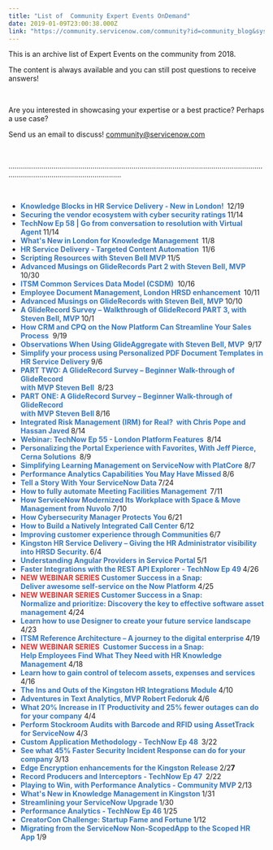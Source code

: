 ```yaml
---
title: "List of  Community Expert Events OnDemand"
date: 2019-01-09T23:00:38.000Z
link: "https://community.servicenow.com/community?id=community_blog&sys_id=82dbe81fdbf6ef80107d5583ca9619df"
---
```

<p>This is an archive list of Expert Events on the community from 2018.</p>
<p>The content is always available and you can still post questions to receive answers!</p>
<p> </p>
<p>Are you interested in showcasing your expertise or a best practice? Perhaps a use case?</p>
<p>Send us an email to discuss! <a title="mmunity&#64;servicenow.com" href="mailto:community&#64;servicenow.com" rel="nofollow">community&#64;servicenow.com</a></p>
<p> </p>
<p>...................................................................................................................................................................................</p>
<p> </p>
<ul><li><strong><a style="box-sizing: border-box; background-color: transparent; color: #3778c7; text-decoration-line: none; margin: 0px; padding: 0px; border: 0px none; font-weight: inherit; font-style: inherit; font-family: inherit; vertical-align: baseline;" title="Knowledge Blocks in HR Service Delivery - New in Kingston!" href="community?id&#61;community_question&amp;sys_id&#61;b7817db1db4eaf802737e15b8a96198e" rel="nofollow">Knowledge Blocks in HR Service Delivery - New in London!  </a></strong>12/19</li><li><a style="box-sizing: border-box; background-color: transparent; color: #3778c7; text-decoration-line: none;" title="Securing the vendor ecosystem with cyber security ratings" href="community?id&#61;community_question&amp;sys_id&#61;d5092a5edb6deb405d782183ca9619ab" rel="nofollow"><strong>Securing the vendor ecosystem with cyber security ratings </strong></a> 11/14</li><li><strong><a style="box-sizing: border-box; background-color: transparent; color: #3778c7; text-decoration-line: none; margin: 0px; padding: 0px; border: 0px none; font-weight: inherit; font-style: inherit; font-family: inherit; vertical-align: baseline;" title="TechNow Ep 58 | Go from conversation to resolution with Virtual Agent" href="community?id&#61;community_Blog&amp;sys_id&#61;f3c01866dbdd63807d3e02d5ca961912" rel="nofollow">TechNow Ep 58 | Go from conversation to resolution with Virtual Agent </a></strong>11/14</li><li><strong><a style="box-sizing: border-box; background-color: transparent; color: #3778c7; text-decoration-line: none; margin: 0px; padding: 0px; border: 0px none; font-weight: inherit; font-style: inherit; font-family: inherit; vertical-align: baseline;" title="What&#39;s New in London for Knowledge Management" href="community?id&#61;community_question&amp;sys_id&#61;947030aadb156780d6a102d5ca9619d5" rel="nofollow">What&#39;s New in London for Knowledge Management  </a></strong>11/8</li><li><strong><a style="box-sizing: border-box; background-color: transparent; color: #3778c7; text-decoration-line: none; margin: 0px; padding: 0px; border: 0px none; font-weight: inherit; font-style: inherit; font-family: inherit; vertical-align: baseline;" title="HR Service Delivery - Targeted Content Automation" href="community?id&#61;community_question&amp;sys_id&#61;2d3e3690dbe1a344afc902d5ca9619a4" rel="nofollow">HR Service Delivery - Targeted Content Automation</a>  </strong>11/6<strong><br /></strong></li><li><strong><a style="box-sizing: border-box; background-color: transparent; color: #3778c7; text-decoration-line: none; margin: 0px; padding: 0px; border: 0px none; font-weight: inherit; font-style: inherit; font-family: inherit; vertical-align: baseline;" title="Advanced Musings on GlideRecords Part 2 with Steven Bell, MVP" href="community?id&#61;community_question&amp;sys_id&#61;1695bbffdb4da340e0e80b55ca96192f" rel="nofollow">Scripting Resources with Steven Bell MVP</a> </strong>11/5</li><li><strong><a style="box-sizing: border-box; background-color: transparent; color: #3778c7; text-decoration-line: none; margin: 0px; padding: 0px; border: 0px none; font-weight: inherit; font-style: inherit; font-family: inherit; vertical-align: baseline;" title="Advanced Musings on GlideRecords Part 2 with Steven Bell, MVP" href="community?id&#61;community_question&amp;sys_id&#61;b8732aaedb4d27848e7c2926ca96190d" rel="nofollow">Advanced Musings on GlideRecords Part 2 with Steven Bell, MVP</a></strong>   10/30</li><li><a style="box-sizing: border-box; background-color: transparent; color: #3778c7; text-decoration-line: none; margin: 0px; padding: 0px; border: 0px none; font-weight: inherit; font-style: inherit; font-family: inherit; vertical-align: baseline;" title="Employee Document Management, London HRSD enhancement " href="community?id&#61;community_question&amp;sys_id&#61;67025d4adbc1e748feb1a851ca9619ff" rel="nofollow"><strong>ITSM Common Services Data Model (CSDM)</strong>  </a>10/16<strong><br /> </strong></li><li><strong><a style="box-sizing: border-box; background-color: transparent; color: #3778c7; text-decoration-line: none; margin: 0px; padding: 0px; border: 0px none; font-weight: inherit; font-style: inherit; font-family: inherit; vertical-align: baseline;" title="Employee Document Management, London HRSD enhancement " href="community?id&#61;community_question&amp;sys_id&#61;f9d096bcdbb4af048e7c2926ca9619a0" rel="nofollow">Employee Document Management, London HRSD enhancement</a>  </strong>10/11<strong><br /></strong></li><li><strong style="box-sizing: border-box; margin: 0px; padding: 0px; border: 0px; font-style: inherit; font-family: inherit; vertical-align: baseline;"><a style="box-sizing: border-box; background-color: transparent; color: #3778c7; text-decoration-line: none; margin: 0px; padding: 0px; border: 0px; font-weight: inherit; font-style: inherit; font-family: inherit; vertical-align: baseline;" title="Advanced Musings on GlideRecords with Steven Bell, MVP MVP" href="community?id&#61;community_question&amp;sys_id&#61;abf50065db7c2bc0feb1a851ca961937" rel="nofollow">Advanced Musings on GlideRecords with Steven Bell, MVP </a></strong>10/10</li><li><strong style="box-sizing: border-box; margin: 0px; padding: 0px; border: 0px; font-style: inherit; font-family: inherit; vertical-align: baseline;"><a style="box-sizing: border-box; background-color: transparent; color: #3778c7; text-decoration-line: none; margin: 0px; padding: 0px; border: 0px; font-weight: inherit; font-style: inherit; font-family: inherit; vertical-align: baseline;" title="A GlideRecord Survey Walkthrough of GlideRecord PART 3, with Steven Bell, MVP" href="community?id&#61;community_question&amp;sys_id&#61;1b554085dbaca744200f0b55ca96190e" rel="nofollow">A GlideRecord Survey – Walkthrough of GlideRecord PART 3, with Steven Bell, MVP </a></strong>10/1</li><li><strong style="box-sizing: border-box; margin: 0px; padding: 0px; border: 0px; font-style: inherit; font-family: inherit; vertical-align: baseline;"><a style="box-sizing: border-box; background-color: transparent; color: #3778c7; text-decoration-line: none; margin: 0px; padding: 0px; border: 0px; font-weight: inherit; font-style: inherit; font-family: inherit; vertical-align: baseline;" title="IObservations When Using GlideAggregate with Steven Bell, MVP" href="community?id&#61;community_question&amp;sys_id&#61;206ba9cfdbd463c867a72926ca9619dc" rel="nofollow">How CRM and CPQ on the Now Platform Can Streamline Your Sales Process</a></strong>  9/19</li><li><strong style="box-sizing: border-box; margin: 0px; padding: 0px; border: 0px; font-style: inherit; font-family: inherit; vertical-align: baseline;"><a style="box-sizing: border-box; background-color: transparent; color: #3778c7; text-decoration-line: none; margin: 0px; padding: 0px; border: 0px; font-weight: inherit; font-style: inherit; font-family: inherit; vertical-align: baseline;" title="IObservations When Using GlideAggregate with Steven Bell, MVP" href="community?id&#61;community_question&amp;sys_id&#61;fa575ef2db8063808e7c2926ca9619d9" rel="nofollow">Observations When Using GlideAggregate with Steven Bell, MVP  </a></strong>9/17</li><li><strong style="box-sizing: border-box; margin: 0px; padding: 0px; border: 0px; font-style: inherit; font-family: inherit; vertical-align: baseline;"><a style="box-sizing: border-box; background-color: transparent; color: #3778c7; text-decoration-line: none; margin: 0px; padding: 0px; border: 0px; font-weight: inherit; font-style: inherit; font-family: inherit; vertical-align: baseline;" title="IObservations When Using GlideAggregate with Steven Bell, MVP" href="community?id&#61;community_question&amp;sys_id&#61;7a7bc574db9ce7048e7c2926ca96197a" rel="nofollow">Simplify your process using Personalized PDF Document Templates in HR Service Delivery</a> </strong>9/6</li><li><strong style="box-sizing: border-box; margin: 0px; padding: 0px; border: 0px; font-style: inherit; font-family: inherit; vertical-align: baseline;"><a style="box-sizing: border-box; background-color: transparent; color: #3778c7; text-decoration-line: none; margin: 0px; padding: 0px; border: 0px; font-weight: inherit; font-style: inherit; font-family: inherit; vertical-align: baseline;" href="community?id&#61;community_question&amp;sys_id&#61;64b47facdb0ca380a8562926ca9619b1" rel="nofollow">PART TWO: A GlideRecord Survey – Beginner Walk-through of GlideRecord <br />with MVP Steven Bell </a></strong> 8/23</li><li><strong style="box-sizing: border-box; margin: 0px; padding: 0px; border: 0px; font-style: inherit; font-family: inherit; vertical-align: baseline;"><a style="box-sizing: border-box; background-color: transparent; color: #3778c7; text-decoration-line: none; margin: 0px; padding: 0px; border: 0px; font-weight: inherit; font-style: inherit; font-family: inherit; vertical-align: baseline;" title="Webinar: TechNow Ep 55 - London Platform Features" href="community?id&#61;community_question&amp;sys_id&#61;5daf462fdb779f00fece0b55ca9619af" rel="nofollow">PART ONE: A GlideRecord Survey – Beginner Walk-through of GlideRecord <br />with MVP Steven Bell </a></strong>8/16</li><li><strong style="box-sizing: border-box; margin: 0px; padding: 0px; border: 0px; font-style: inherit; font-family: inherit; vertical-align: baseline;"><a style="box-sizing: border-box; background-color: transparent; color: #3778c7; text-decoration-line: none; margin: 0px; padding: 0px; border: 0px; font-weight: inherit; font-style: inherit; font-family: inherit; vertical-align: baseline;" title="Integrated Risk Management (IRM) for Real?with Chris Pope and Hassan Javed" href="community?id&#61;community_question&amp;sys_id&#61;3dacd1cadb73178067a72926ca9619b6" rel="nofollow">Integrated Risk Management (IRM) for Real?  with Chris Pope and Hassan Javed</a> </strong>8/14</li><li><strong style="box-sizing: border-box; margin: 0px; padding: 0px; border: 0px; font-style: inherit; font-family: inherit; vertical-align: baseline;"><a style="box-sizing: border-box; background-color: transparent; color: #3778c7; text-decoration-line: none; margin: 0px; padding: 0px; border: 0px; font-weight: inherit; font-style: inherit; font-family: inherit; vertical-align: baseline;" title="Webinar: TechNow Ep 55 - London Platform Features" href="community?id&#61;community_blog&amp;sys_id&#61;8d632c6fdb6f1f84b2102926ca96195c" rel="nofollow">Webinar: TechNow Ep 55 - London Platform Features</a>  </strong>8/14</li><li><strong style="box-sizing: border-box; margin: 0px; padding: 0px; border: 0px; font-style: inherit; font-family: inherit; vertical-align: baseline;"><a style="box-sizing: border-box; background-color: transparent; color: #3778c7; text-decoration-line: none; margin: 0px; padding: 0px; border: 0px; font-weight: inherit; font-style: inherit; font-family: inherit; vertical-align: baseline;" href="community?id&#61;community_question&amp;sys_id&#61;0b6f366bdb57d7808e7c2926ca96193b" rel="nofollow">Personalizing the Portal Experience with Favorites, With Jeff Pierce, Cerna Solutions </a></strong> 8/9</li><li><strong style="box-sizing: border-box; margin: 0px; padding: 0px; border: 0px; font-style: inherit; font-family: inherit; vertical-align: baseline;"><a style="box-sizing: border-box; background-color: transparent; color: #3778c7; text-decoration-line: none; margin: 0px; padding: 0px; border: 0px; font-weight: inherit; font-style: inherit; font-family: inherit; vertical-align: baseline;" href="community?id&#61;community_question&amp;sys_id&#61;0255e09ddbef5b0454250b55ca961961" rel="nofollow">Simplifying Learning Management on ServiceNow with PlatCore</a></strong> 8/7</li><li><strong style="box-sizing: border-box; margin: 0px; padding: 0px; border: 0px; font-style: inherit; font-family: inherit; vertical-align: baseline;"><a style="box-sizing: border-box; background-color: transparent; color: #3778c7; text-decoration-line: none; margin: 0px; padding: 0px; border: 0px; font-weight: inherit; font-style: inherit; font-family: inherit; vertical-align: baseline;" href="community?id&#61;community_question&amp;sys_id&#61;bdc6f27ddbab5f84a39a0b55ca9619bd" rel="nofollow">Performance Analytics Capabilities You May Have Missed </a></strong>8/6</li><li><strong style="box-sizing: border-box; margin: 0px; padding: 0px; border: 0px; font-style: inherit; font-family: inherit; vertical-align: baseline;"><a style="box-sizing: border-box; background-color: transparent; color: #3778c7; text-decoration-line: none; margin: 0px; padding: 0px; border: 0px; font-weight: inherit; font-style: inherit; font-family: inherit; vertical-align: baseline;" href="community?id&#61;community_question&amp;sys_id&#61;91b942b4db875b44fff8a345ca961911" rel="nofollow">Tell a Story With Your ServiceNow Data</a> </strong>7/24</li><li><strong style="box-sizing: border-box; margin: 0px; padding: 0px; border: 0px; font-style: inherit; font-family: inherit; vertical-align: baseline;"><a style="box-sizing: border-box; background-color: transparent; color: #3778c7; text-decoration-line: none; margin: 0px; padding: 0px; border: 0px; font-weight: inherit; font-style: inherit; font-family: inherit; vertical-align: baseline;" href="community?id&#61;community_question&amp;sys_id&#61;66a35bc4db471f041cd8a345ca9619a4" rel="nofollow">How to fully automate Meeting Facilities Management  </a></strong>7/11</li><li><strong style="box-sizing: border-box; margin: 0px; padding: 0px; border: 0px; font-style: inherit; font-family: inherit; vertical-align: baseline;"><strong><a style="box-sizing: border-box; background-color: transparent; color: #3778c7; text-decoration-line: none; margin: 0px; padding: 0px; border: 0px; font-weight: inherit; font-style: inherit; font-family: inherit; vertical-align: baseline;" href="community?id&#61;community_question&amp;sys_id&#61;0fdaecb5dbe6d380feb1a851ca961991" rel="nofollow">How ServiceNow Modernized Its Workplace with Space &amp; Move Management from Nuvolo</a></strong></strong> 7/10</li><li><strong style="box-sizing: border-box; margin: 0px; padding: 0px; border: 0px; font-style: inherit; font-family: inherit; vertical-align: baseline;"><a style="box-sizing: border-box; background-color: transparent; color: #3778c7; text-decoration-line: none; margin: 0px; padding: 0px; border: 0px; font-weight: inherit; font-style: inherit; font-family: inherit; vertical-align: baseline;" href="community?id&#61;community_question&amp;sys_id&#61;4e7a08b1db269380feb1a851ca96190c" rel="nofollow">How Cybersecurity Manager Protects You </a></strong> 6/21</li><li><strong style="box-sizing: border-box; margin: 0px; padding: 0px; border: 0px; font-style: inherit; font-family: inherit; vertical-align: baseline;"><a style="box-sizing: border-box; background-color: transparent; color: #3778c7; text-decoration-line: none; margin: 0px; padding: 0px; border: 0px; font-weight: inherit; font-style: inherit; font-family: inherit; vertical-align: baseline;" href="community?id&#61;community_question&amp;sys_id&#61;b10dc71adb021fc0b61ff3231f9619fc" rel="nofollow">How to Build a Natively Integrated Call Center</a></strong> 6/12</li><li><strong style="box-sizing: border-box; margin: 0px; padding: 0px; border: 0px; font-style: inherit; font-family: inherit; vertical-align: baseline;"><a style="box-sizing: border-box; background-color: transparent; color: #3778c7; text-decoration-line: none; margin: 0px; padding: 0px; border: 0px; font-weight: inherit; font-style: inherit; font-family: inherit; vertical-align: baseline;" href="community?id&#61;community_question&amp;sys_id&#61;7be3f590dbda5f007b337a9e0f961939" rel="nofollow">Improving customer experience through Communities </a></strong> 6/7</li><li><strong style="box-sizing: border-box; margin: 0px; padding: 0px; border: 0px; font-style: inherit; font-family: inherit; vertical-align: baseline;"><a style="box-sizing: border-box; background-color: transparent; color: #3778c7; text-decoration-line: none; margin: 0px; padding: 0px; border: 0px; font-weight: inherit; font-style: inherit; font-family: inherit; vertical-align: baseline;" href="community?id&#61;community_question&amp;sys_id&#61;cbd8b9badbb9570058dcf4621f961982" rel="nofollow">Kingston HR Service Delivery – Giving the HR Administrator visibility into HRSD Security. </a></strong> 6/4</li><li><strong style="box-sizing: border-box; margin: 0px; padding: 0px; border: 0px; font-style: inherit; font-family: inherit; vertical-align: baseline;"><a style="box-sizing: border-box; background-color: transparent; color: #3778c7; text-decoration-line: none; margin: 0px; padding: 0px; border: 0px; font-weight: inherit; font-style: inherit; font-family: inherit; vertical-align: baseline;" href="community?id&#61;community_question&amp;sys_id&#61;e052101ddb1d1f083882fb651f9619a9" rel="nofollow">Understanding Angular Providers in Service Portal</a> </strong>5/1</li><li><strong style="box-sizing: border-box; margin: 0px; padding: 0px; border: 0px; font-style: inherit; font-family: inherit; vertical-align: baseline;"><a style="box-sizing: border-box; background-color: transparent; color: #3778c7; text-decoration-line: none; margin: 0px; padding: 0px; border: 0px; font-weight: inherit; font-style: inherit; font-family: inherit; vertical-align: baseline;" href="community?id&#61;community_question&amp;sys_id&#61;d0da8a3ddb7597004837f3231f96196a" rel="nofollow">Faster Integrations with the REST API Explorer - TechNow Ep 49 </a></strong>4/26</li><li><strong style="box-sizing: border-box; margin: 0px; padding: 0px; border: 0px; font-style: inherit; font-family: inherit; vertical-align: baseline;"><a style="box-sizing: border-box; background-color: transparent; color: #3778c7; text-decoration-line: none; margin: 0px; padding: 0px; border: 0px; font-weight: inherit; font-style: inherit; font-family: inherit; vertical-align: baseline;" href="community?id&#61;community_event&amp;sys_id&#61;02dbf8addb19d3483882fb651f961929" rel="nofollow"><span style="color: #dc3938;">NEW WEBINAR SERIES </span></a><a style="box-sizing: border-box; background-color: transparent; color: #3778c7; text-decoration-line: none; margin: 0px; padding: 0px; border: 0px; font-weight: inherit; font-style: inherit; font-family: inherit; vertical-align: baseline;" title="ServiceNow Success in a Snap:Deliver awesome self-service on the Now Platform" href="community?id&#61;community_event&amp;sys_id&#61;02dbf8addb19d3483882fb651f961929" rel="nofollow">Customer Success in a Snap:<br /> Deliver awesome self-service on the Now Platform</a></strong> 4/25</li><li><strong style="box-sizing: border-box; margin: 0px; padding: 0px; border: 0px; font-style: inherit; font-family: inherit; vertical-align: baseline;"><a style="box-sizing: border-box; background-color: transparent; color: #3778c7; text-decoration-line: none; margin: 0px; padding: 0px; border: 0px; font-weight: inherit; font-style: inherit; font-family: inherit; vertical-align: baseline;" href="community?id&#61;community_event&amp;sys_id&#61;02dbf8addb19d3483882fb651f961929" rel="nofollow"><span style="color: #dc3938;">NEW WEBINAR SERIES</span></a> <a style="box-sizing: border-box; background-color: transparent; color: #3778c7; text-decoration-line: none; margin: 0px; padding: 0px; border: 0px; font-weight: inherit; font-style: inherit; font-family: inherit; vertical-align: baseline;" title="ServiceNow Success in a Snap:Normalize and prioritize: Discovery the key to effective software asset management" href="community?id&#61;community_event&amp;sys_id&#61;ea8764addb9d93483882fb651f961989" rel="nofollow">Customer Success in a Snap: <br /> Normalize and prioritize: Discovery the key to effective software asset management</a></strong> 4/24</li><li><strong style="box-sizing: border-box; margin: 0px; padding: 0px; border: 0px; font-style: inherit; font-family: inherit; vertical-align: baseline;"><a style="box-sizing: border-box; background-color: transparent; color: #3778c7; text-decoration-line: none; margin: 0px; padding: 0px; border: 0px; font-weight: inherit; font-style: inherit; font-family: inherit; vertical-align: baseline;" href="community?id&#61;community_question&amp;sys_id&#61;0f62bdb9dbdd5b483882fb651f9619df" rel="nofollow">Learn how to use Designer to create your future service landscape </a></strong>4/23</li><li><strong style="box-sizing: border-box; margin: 0px; padding: 0px; border: 0px; font-style: inherit; font-family: inherit; vertical-align: baseline;"><a style="box-sizing: border-box; background-color: transparent; color: #3778c7; text-decoration-line: none; margin: 0px; padding: 0px; border: 0px; font-weight: inherit; font-style: inherit; font-family: inherit; vertical-align: baseline;" href="community?id&#61;community_question&amp;sys_id&#61;dd383226dbc917847b337a9e0f961914" rel="nofollow">ITSM Reference Architecture – A journey to the digital enterprise </a></strong> 4/19</li><li><strong style="box-sizing: border-box; margin: 0px; padding: 0px; border: 0px; font-style: inherit; font-family: inherit; vertical-align: baseline;"><span style="color: #dc3938;">NEW WEBINAR SERIES</span>  <a style="box-sizing: border-box; background-color: transparent; color: #3778c7; text-decoration-line: none; margin: 0px; padding: 0px; border: 0px; font-weight: inherit; font-style: inherit; font-family: inherit; vertical-align: baseline;" title="ServiceNow Success in a Snap:Help Employees Find What They Need with HR Knowledge Management" href="community?id&#61;community_event&amp;sys_id&#61;e3316c29dbd993483882fb651f96194c" rel="nofollow">Customer Success in a Snap:<br /> Help Employees Find What They Need with HR Knowledge Management</a></strong> 4/18</li><li><strong style="box-sizing: border-box; margin: 0px; padding: 0px; border: 0px; font-style: inherit; font-family: inherit; vertical-align: baseline;"><strong><a style="box-sizing: border-box; background-color: transparent; color: #3778c7; text-decoration-line: none; margin: 0px; padding: 0px; border: 0px; font-weight: inherit; font-style: inherit; font-family: inherit; vertical-align: baseline;" href="community?id&#61;community_question&amp;sys_id&#61;4489557cdb1d17484e1df4621f961916" rel="nofollow">Learn how to gain control of telecom assets, expenses and services </a></strong></strong> 4/16</li><li><strong style="box-sizing: border-box; margin: 0px; padding: 0px; border: 0px; font-style: inherit; font-family: inherit; vertical-align: baseline;"><a style="box-sizing: border-box; background-color: transparent; color: #3778c7; text-decoration-line: none; margin: 0px; padding: 0px; border: 0px; font-weight: inherit; font-style: inherit; font-family: inherit; vertical-align: baseline;" href="community?id&#61;community_question&amp;sys_id&#61;903f7558dba81780fc5b7a9e0f961929" rel="nofollow">The Ins and Outs of the Kingston HR Integrations Module </a></strong>4/10</li><li><strong style="box-sizing: border-box; margin: 0px; padding: 0px; border: 0px; font-style: inherit; font-family: inherit; vertical-align: baseline;"><a style="box-sizing: border-box; background-color: transparent; color: #3778c7; text-decoration-line: none; margin: 0px; padding: 0px; border: 0px; font-weight: inherit; font-style: inherit; font-family: inherit; vertical-align: baseline;" href="community?id&#61;community_question&amp;sys_id&#61;c728470adbf853403882fb651f9619c8" rel="nofollow">Adventures in Text Analytics, MVP Robert Fedoruk </a></strong> 4/6</li><li><strong style="box-sizing: border-box; margin: 0px; padding: 0px; border: 0px; font-style: inherit; font-family: inherit; vertical-align: baseline;"><a style="box-sizing: border-box; background-color: transparent; color: #3778c7; text-decoration-line: none; margin: 0px; padding: 0px; border: 0px; font-weight: inherit; font-style: inherit; font-family: inherit; vertical-align: baseline;" title="Custom Application Methodology - TechNow Ep 48" href="community?id&#61;community_question&amp;sys_id&#61;b971c5e1db6853804fc2f4621f961946&amp;view_source&#61;searchResult" rel="nofollow">What 20% Increase in IT Productivity and 25% fewer outages can do for your company</a></strong> 4/4</li><li><strong style="box-sizing: border-box; margin: 0px; padding: 0px; border: 0px; font-style: inherit; font-family: inherit; vertical-align: baseline;"><a style="box-sizing: border-box; background-color: transparent; color: #3778c7; text-decoration-line: none; margin: 0px; padding: 0px; border: 0px; font-weight: inherit; font-style: inherit; font-family: inherit; vertical-align: baseline;" href="community?id&#61;community_question&amp;sys_id&#61;c2a0521cdb891bc02d1efb651f961952" rel="nofollow">Perform Stockroom Audits with Barcode and RFID using AssetTrack for ServiceNow </a></strong>4/3</li><li><strong style="box-sizing: border-box; margin: 0px; padding: 0px; border: 0px; font-style: inherit; font-family: inherit; vertical-align: baseline;"><a style="box-sizing: border-box; background-color: transparent; color: #3778c7; text-decoration-line: none; margin: 0px; padding: 0px; border: 0px; font-weight: inherit; font-style: inherit; font-family: inherit; vertical-align: baseline;" title="Custom Application Methodology - TechNow Ep 48" href="community?id&#61;community_question&amp;sys_id&#61;b971c5e1db6853804fc2f4621f961946&amp;view_source&#61;searchResult" rel="nofollow">Custom Application Methodology - TechNow Ep 48</a>  </strong>3/22</li><li><strong style="box-sizing: border-box; margin: 0px; padding: 0px; border: 0px; font-style: inherit; font-family: inherit; vertical-align: baseline;"><a style="box-sizing: border-box; background-color: transparent; color: #3778c7; text-decoration-line: none; margin: 0px; padding: 0px; border: 0px; font-weight: inherit; font-style: inherit; font-family: inherit; vertical-align: baseline;" href="community?id&#61;community_event&amp;sys_id&#61;e7ef43fbdbe05bc0032a7a9e0f961947" rel="nofollow">See what 45% Faster Security Incident Response can do for your company </a></strong> 3/13</li><li><strong style="box-sizing: border-box; margin: 0px; padding: 0px; border: 0px; font-style: inherit; font-family: inherit; vertical-align: baseline;"><strong><a style="box-sizing: border-box; background-color: transparent; color: #3778c7; text-decoration-line: none; margin: 0px; padding: 0px; border: 0px; font-weight: inherit; font-style: inherit; font-family: inherit; vertical-align: baseline;" href="thread/304000" rel="nofollow">Edge Encryption enhancements for the Kingston Release </a></strong></strong>2/2<strong>7</strong></li><li><strong style="box-sizing: border-box; margin: 0px; padding: 0px; border: 0px; font-style: inherit; font-family: inherit; vertical-align: baseline;"><strong><a style="box-sizing: border-box; background-color: transparent; color: #3778c7; text-decoration-line: none; margin: 0px; padding: 0px; border: 0px; font-weight: inherit; font-style: inherit; font-family: inherit; vertical-align: baseline;" href="thread/301675" rel="nofollow">Record Producers and Interceptors - TechNow Ep 47</a>  </strong></strong>2/22</li><li><strong style="box-sizing: border-box; margin: 0px; padding: 0px; border: 0px; font-style: inherit; font-family: inherit; vertical-align: baseline;"><a style="box-sizing: border-box; background-color: transparent; color: #3778c7; text-decoration-line: none; margin: 0px; padding: 0px; border: 0px; font-weight: inherit; font-style: inherit; font-family: inherit; vertical-align: baseline;" href="thread/302322" rel="nofollow"><strong>Playing to Win, with Performance Analytics - Community MVP </strong></a></strong>2/13</li><li><strong style="box-sizing: border-box; margin: 0px; padding: 0px; border: 0px; font-style: inherit; font-family: inherit; vertical-align: baseline;"><a style="box-sizing: border-box; background-color: transparent; color: #3778c7; text-decoration-line: none; margin: 0px; padding: 0px; border: 0px; font-weight: inherit; font-style: inherit; font-family: inherit; vertical-align: baseline;" href="thread/300410" rel="nofollow">What&#39;s New in Knowledge Management in Kingston</a> </strong>1/31</li><li><strong style="box-sizing: border-box; margin: 0px; padding: 0px; border: 0px; font-style: inherit; font-family: inherit; vertical-align: baseline;"><a style="box-sizing: border-box; background-color: transparent; color: #3778c7; text-decoration-line: none; margin: 0px; padding: 0px; border: 0px; font-weight: inherit; font-style: inherit; font-family: inherit; vertical-align: baseline;" href="thread/292638" rel="nofollow">Streamlining your ServiceNow Upgrade</a> </strong>1/30</li><li><strong style="box-sizing: border-box; margin: 0px; padding: 0px; border: 0px; font-style: inherit; font-family: inherit; vertical-align: baseline;"><a style="box-sizing: border-box; background-color: transparent; color: #3778c7; text-decoration-line: none; margin: 0px; padding: 0px; border: 0px; font-weight: inherit; font-style: inherit; font-family: inherit; vertical-align: baseline;" href="thread/297863" rel="nofollow">Performance Analytics - TechNow Ep 46</a> </strong>1/25</li><li><strong style="box-sizing: border-box; margin: 0px; padding: 0px; border: 0px; font-style: inherit; font-family: inherit; vertical-align: baseline;"> <a style="box-sizing: border-box; background-color: transparent; color: #3778c7; text-decoration-line: none; margin: 0px; padding: 0px; border: 0px; font-weight: inherit; font-style: inherit; font-family: inherit; vertical-align: baseline;" href="thread/295887" rel="nofollow">CreatorCon Challenge: Startup Fame and Fortune</a> </strong>1/12</li><li><strong style="box-sizing: border-box; margin: 0px; padding: 0px; border: 0px; font-style: inherit; font-family: inherit; vertical-align: baseline;"><a style="box-sizing: border-box; background-color: transparent; color: #3778c7; text-decoration-line: none; margin: 0px; padding: 0px; border: 0px; font-weight: inherit; font-style: inherit; font-family: inherit; vertical-align: baseline;" href="thread/295439" rel="nofollow">Migrating from the ServiceNow Non-ScopedApp to the Scoped HR App</a> </strong>1/9</li></ul>
